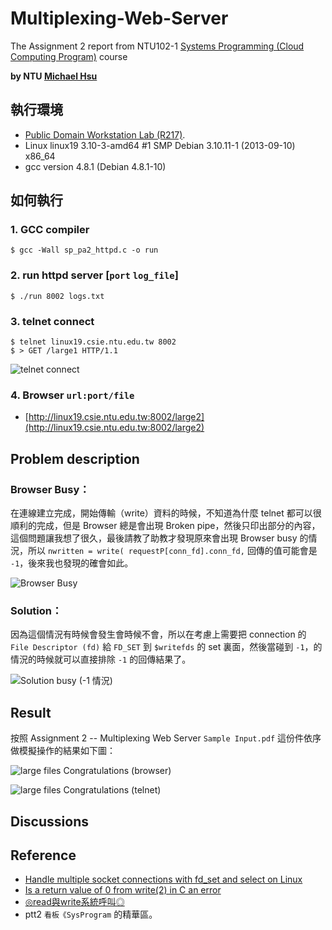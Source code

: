 # Multiplexing-Web-Server

The Assignment 2 report from NTU102-1 [Systems Programming (Cloud Computing Program)](http://www.csie.ntu.edu.tw/~pjcheng/course/sp2013cc/) course

**by NTU [Michael Hsu](http://michaelhsu.tw/ "blog")**

## 執行環境
- [Public Domain Workstation Lab (R217)](http://wslab.csie.ntu.edu.tw/ssh/).
- Linux linux19 3.10-3-amd64 #1 SMP Debian 3.10.11-1 (2013-09-10) x86_64
- gcc version 4.8.1 (Debian 4.8.1-10)

## 如何執行

### 1. GCC compiler

```
$ gcc -Wall sp_pa2_httpd.c -o run
```

### 2. run httpd server [`port` `log_file`]

```
$ ./run 8002 logs.txt
```

### 3. telnet connect

```
$ telnet linux19.csie.ntu.edu.tw 8002
$ > GET /large1 HTTP/1.1
```

![telnet connect](https://raw.github.com/evenchange4/102-1_SP_PA2_Multiplexing-Web-Server/master/image/telnet%20connect.png)

### 4. Browser `url:port/file`
- [http://linux19.csie.ntu.edu.tw:8002/large2](http://linux19.csie.ntu.edu.tw:8002/large2)


## Problem description
### Browser Busy：
在連線建立完成，開始傳輸（write）資料的時候，不知道為什麼 telnet 都可以很順利的完成，但是 Browser 總是會出現 Broken pipe，然後只印出部分的內容，這個問題讓我想了很久，最後請教了助教才發現原來會出現 Browser busy 的情況，所以 `nwritten = write( requestP[conn_fd].conn_fd,` 回傳的值可能會是 `-1`，後來我也發現的確會如此。

![Browser Busy](https://raw.github.com/evenchange4/102-1_SP_PA2_Multiplexing-Web-Server/master/image/browser%20busy%20return%20-1.png)

### Solution：
因為這個情況有時候會發生會時候不會，所以在考慮上需要把 connection 的 `File Descriptor (fd)` 給 `FD_SET` 到 `$writefds` 的 set 裏面，然後當碰到 `-1`，的情況的時候就可以直接排除 `-1` 的回傳結果了。

![Solution busy (-1 情況)](https://raw.github.com/evenchange4/102-1_SP_PA2_Multiplexing-Web-Server/master/image/solution%20busy.png)

## Result
按照 Assignment 2 -- Multiplexing Web Server `Sample Input.pdf` 這份件依序做模擬操作的結果如下圖：

![large files Congratulations (browser)](https://raw.github.com/evenchange4/102-1_SP_PA2_Multiplexing-Web-Server/master/image/browser%20Congratulations.png)

![large files Congratulations (telnet)](https://raw.github.com/evenchange4/102-1_SP_PA2_Multiplexing-Web-Server/master/image/telnet%20Congratulations.png)


## Discussions

## Reference
- [Handle multiple socket connections with fd_set and select on Linux](http://www.binarytides.com/multiple-socket-connections-fdset-select-linux/)
- [Is a return value of 0 from write(2) in C an error](http://stackoverflow.com/questions/2176443/is-a-return-value-of-0-from-write2-in-c-an-error)
- [◎read與write系統呼叫◎](http://bbs3.nsysu.edu.tw/txtVersion/treasure/mis-OS/M.952573483.A/M.952663880.P.html)
- ptt2 `看板《SysProgram` 的精華區。